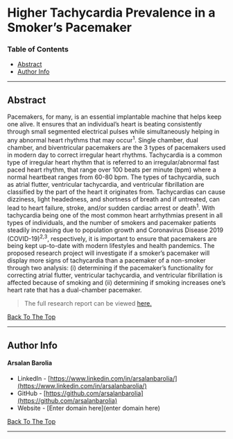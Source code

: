 <a href='#project' id='project' class='anchor' aria-hidden='true'></a>

# Higher Tachycardia Prevalence in a Smoker’s Pacemaker

### Table of Contents

- [Abstract](#abstract)
- [Author Info](#author-info)

---

## Abstract

<p align="justify">

Pacemakers, for many, is an essential implantable machine that helps keep one alive. It ensures that an individual’s heart is beating consistently through small segmented electrical pulses while simultaneously helping in any abnormal heart rhythms that may occur<sup>1</sup>. Single chamber, dual chamber, and biventricular pacemakers are the 3 types of pacemakers used in modern day to correct irregular heart rhythms. Tachycardia is a common type of irregular heart rhythm that is referred to an irregular/abnormal fast paced heart rhythm, that range over 100 beats per minute (bpm) where a normal heartbeat ranges from 60-80 bpm. The types of tachycardia, such as atrial flutter, ventricular tachycardia, and ventricular fibrillation are classified by the part of the heart it originates from. Tachycardias can cause dizziness, light headedness, and shortness of breath and if untreated, can lead to heart failure, stroke, and/or sudden cardiac arrest or death<sup>1</sup>. With tachycardia being one of the most common heart arrhythmias present in all types of individuals, and the number of smokers and pacemaker patients steadily increasing due to population growth and Coronavirus Disease 2019 (COVID-19)<sup>2,3</sup>, respectively, it is important to ensure that pacemakers are being kept up-to-date with modern lifestyles and health pandemics. The proposed research project will investigate if a smoker’s pacemaker will display more signs of tachycardia than a pacemaker of a non-smoker through two analysis: (i) determining if the pacemaker’s functionality for correcting atrial flutter, ventricular tachycardia, and ventricular fibrillation is affected because of smoking and (ii) determining if smoking increases one’s heart rate that has a dual-chamber pacemaker.

</p>

> The full research report can be viewed [here.](files/Tachycardia-Prevalence-in-Pacemaker.pdf)

[Back To The Top](#project)

---

## Author Info

<h4> Arsalan Barolia</h4>

- LinkedIn - [https://www.linkedin.com/in/arsalanbarolia/](https://www.linkedin.com/in/arsalanbarolia/)
- GitHub - [https://github.com/arsalanbarolia](https://github.com/arsalanbarolia)
- Website - [Enter domain here](enter domain here)

<p></p>

[Back To The Top](#project)

---
